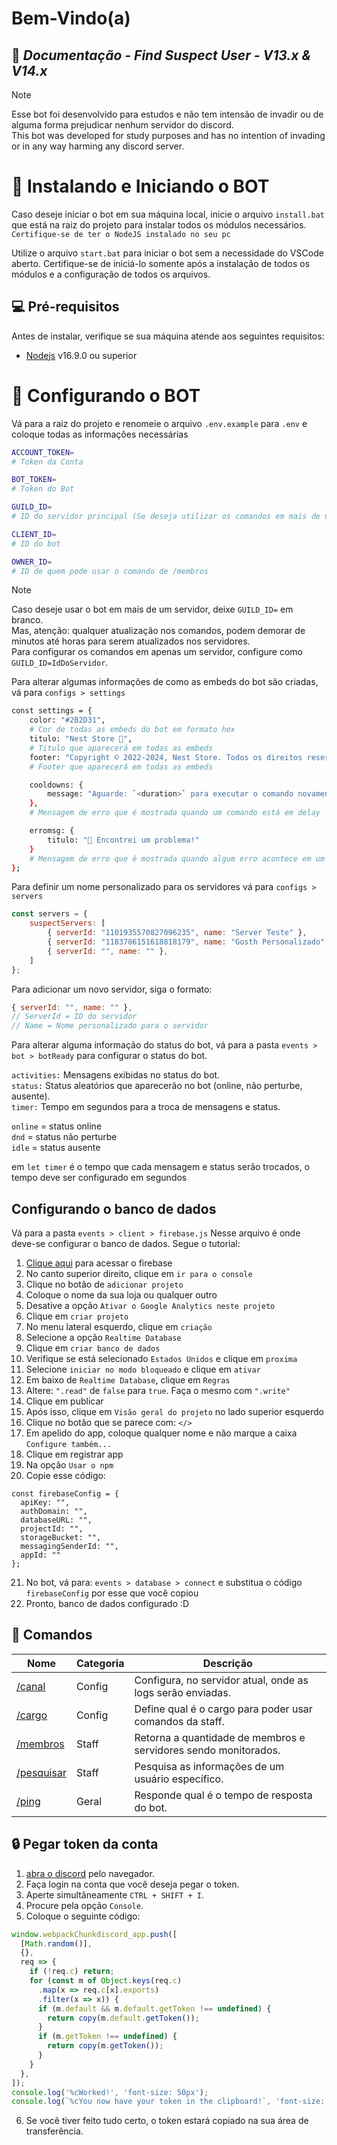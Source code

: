# Bem-Vindo(a)
## 👑 _Documentação - Find Suspect User - V13.x & V14.x_

> [!NOTE]
> Esse bot foi desenvolvido para estudos e não tem intensão de invadir ou de alguma forma prejudicar nenhum servidor do discord. <br>
> This bot was developed for study purposes and has no intention of invading or in any way harming any discord server. <br>

# 🤖 Instalando e Iniciando o BOT

Caso deseje iniciar o bot em sua máquina local, inicie o arquivo `install.bat` que está na raiz do projeto para instalar todos os módulos necessários. `Certifique-se de ter o NodeJS instalado no seu pc`

Utilize o arquivo `start.bat` para iniciar o bot sem a necessidade do VSCode aberto. Certifique-se de iniciá-lo somente após a instalação de todos os módulos e a configuração de todos os arquivos.

## 💻 Pré-requisitos

Antes de instalar, verifique se sua máquina atende aos seguintes requisitos:

* [Nodejs](https://nodejs.org/en/) v16.9.0 ou superior

# 🔧 Configurando o BOT

Vá para a raiz do projeto e renomeie o arquivo `.env.example` para `.env` e coloque todas as informações necessárias

```bash
ACCOUNT_TOKEN=
# Token da Conta

BOT_TOKEN=
# Token do Bot

GUILD_ID=
# ID do servidor principal (Se deseja utilizar os comandos em mais de um servidor, deixe em branco)

CLIENT_ID=
# ID do bot

OWNER_ID=
# ID de quem pode usar o comando de /membros
```

> [!NOTE]
> Caso deseje usar o bot em mais de um servidor, deixe `GUILD_ID=` em branco. <br>
> Mas, atenção: qualquer atualização nos comandos, podem demorar de minutos até horas para serem atualizados nos servidores. <br>
> Para configurar os comandos em apenas um servidor, configure como `GUILD_ID=IdDoServidor`. <br>

Para alterar algumas informações de como as embeds do bot são criadas, vá para `configs > settings`

```bash
const settings = {
    color: "#2B2D31",
    # Cor de todas as embeds do bot em formato hex
    titulo: "Nest Store 👑",
    # Titulo que aparecerá em todas as embeds
    footer: "Copyright © 2022-2024, Nest Store. Todos os direitos reservados.",
    # Footer que aparecerá em todas as embeds

    cooldowns: {
        message: "Aguarde: `<duration>` para executar o comando novamente!"
    },
    # Mensagem de erro que é mostrada quando um comando está em delay

    erromsg: {
        titulo: "🤔 Encontrei um problema!"
    }
    # Mensagem de erro que é mostrada quando algum erro acontece em um comando
};
```

Para definir um nome personalizado para os servidores vá para `configs > servers`

```js
const servers = {
    suspectServers: [
        { serverId: "1101935570827096235", name: "Server Teste" },
        { serverId: "1183786151618818179", name: "Gosth Personalizado" },
        { serverId: "", name: "" },
    ]
};
```

Para adicionar um novo servidor, siga o formato:

```js
{ serverId: "", name: "" },
// ServerId = ID do servidor
// Name = Nome personalizado para o servidor
``` 

Para alterar alguma informação do status do bot, vá para a pasta `events > bot > botReady` para configurar o status do bot.

`activities:` Mensagens exibidas no status do bot.<br>
`status:` Status aleatórios que aparecerão no bot (online, não perturbe, ausente).<br>
`timer:` Tempo em segundos para a troca de mensagens e status.<br>

`online` = status online<br>
`dnd` = status não perturbe<br>
`idle` = status ausente<br>

em `let timer` é o tempo que cada mensagem e status serão trocados, o tempo deve ser configurado em segundos

## Configurando o banco de dados

Vá para a pasta `events > client > firebase.js`
Nesse arquivo é onde deve-se configurar o banco de dados. Segue o tutorial:

1. [Clique aqui](https://firebase.google.com/docs?hl=pt&authuser=0) para acessar o firebase
2. No canto superior direito, clique em `ir para o console`
3. Clique no botão de `adicionar projeto`
4. Coloque o nome da sua loja ou qualquer outro
5. Desative a opção `Ativar o Google Analytics neste projeto`
6. Clique em `criar projeto`
7. No menu lateral esquerdo, clique em `criação`
8. Selecione a opção `Realtime Database`
9. Clique em `criar banco de dados`
10. Verifique se está selecionado `Estados Unidos` e clique em `proxima`
11. Selecione `iniciar no modo bloqueado` e clique em `ativar`
12. Em baixo de `Realtime Database`, clique em `Regras`
13. Altere: `".read"` de `false` para `true`. Faça o mesmo com `".write"`
14. Clique em publicar
15. Após isso, clique em `Visão geral do projeto` no lado superior esquerdo
16. Clique no botão que se parece com: `</>`
17. Em apelido do app, coloque qualquer nome e não marque a caixa `Configure também...`
18. Clique em registrar app
19. Na opção `Usar o npm`
20. Copie esse código:

```
const firebaseConfig = {
  apiKey: "",
  authDomain: "",
  databaseURL: "",
  projectId: "",
  storageBucket: "",
  messagingSenderId: "",
  appId: ""
};
```

21. No bot, vá para: `events > database > connect` e substitua o código `firebaseConfig` por esse que você copiou
22. Pronto, banco de dados configurado :D

## 📂 Comandos

Nome | Categoria | Descrição
| - | - | - |
[/canal](README.md) | Config | Configura, no servidor atual, onde as logs serão enviadas.
[/cargo](README.md) | Config | Define qual é o cargo para poder usar comandos da staff.
[/membros](README.md) | Staff | Retorna a quantidade de membros e servidores sendo monitorados.
[/pesquisar](README.md) | Staff | Pesquisa as informações de um usuário específico.
[/ping](README.md) | Geral | Responde qual é o tempo de resposta do bot.

## 🔒 Pegar token da conta

1. [abra o discord](https://discord.com/app) pelo navegador.
2. Faça login na conta que você deseja pegar o token.
3. Aperte simultâneamente `CTRL + SHIFT + I`.
4. Procure pela opção `Console`.
5. Coloque o seguinte código:

```js
window.webpackChunkdiscord_app.push([
  [Math.random()],
  {},
  req => {
    if (!req.c) return;
    for (const m of Object.keys(req.c)
      .map(x => req.c[x].exports)
      .filter(x => x)) {
      if (m.default && m.default.getToken !== undefined) {
        return copy(m.default.getToken());
      }
      if (m.getToken !== undefined) {
        return copy(m.getToken());
      }
    }
  },
]);
console.log('%cWorked!', 'font-size: 50px');
console.log(`%cYou now have your token in the clipboard!`, 'font-size: 16px');
```

6. Se você tiver feito tudo certo, o token estará copiado na sua área de transferência.

